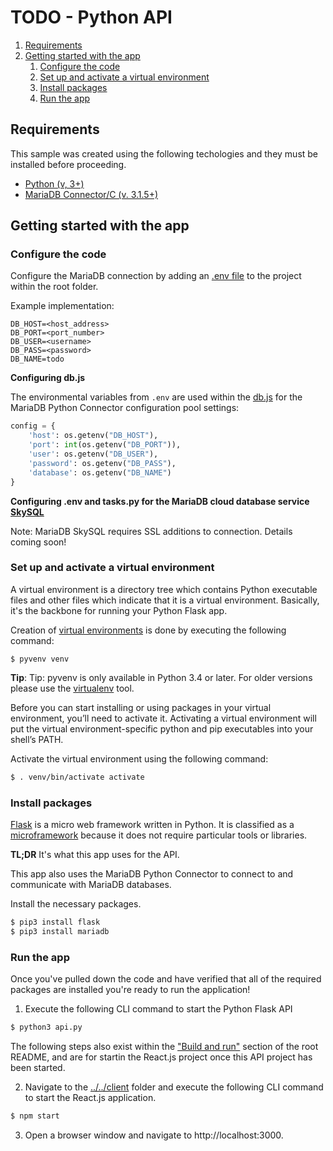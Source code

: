 # TODO - Python API

1. [Requirements](#requirements)
2. [Getting started with the app](#getting-started)
    1. [Configure the code](#configure-code)
    2. [Set up and activate a virtual environment](#activate)
    3. [Install packages](#install-packages)
    4. [Run the app](#run-app)

## Requirements <a name="requirements"></a>

This sample was created using the following techologies and they must be installed before proceeding.

* [Python (v, 3+)](https://www.python.org/downloads/)
* [MariaDB Connector/C (v. 3.1.5+)](https://mariadb.com/products/skysql/docs/clients/mariadb-connector-c-for-skysql-services/)

## Getting started with the app <a name="getting-started"></a>

### Configure the code <a name="configure-code"></a>

Configure the MariaDB connection by adding an [.env file](https://pypi.org/project/python-dotenv/) to the project within the root folder.

Example implementation:

```
DB_HOST=<host_address>
DB_PORT=<port_number>
DB_USER=<username>
DB_PASS=<password>
DB_NAME=todo
```

**Configuring db.js**

The environmental variables from `.env` are used within the [db.js](src/db.js) for the MariaDB Python Connector configuration pool settings:

```python
config = {
    'host': os.getenv("DB_HOST"),
    'port': int(os.getenv("DB_PORT")),
    'user': os.getenv("DB_USER"),
    'password': os.getenv("DB_PASS"),
    'database': os.getenv("DB_NAME")
}
```

**Configuring .env and tasks.py for the MariaDB cloud database service [SkySQL](https://mariadb.com/products/skysql/)**

Note: MariaDB SkySQL requires SSL additions to connection. Details coming soon!

### Set up and activate a virtual environment <a name="activate"></a>

A virtual environment is a directory tree which contains Python executable files and other files which indicate that it is a virtual environment. Basically, it's the backbone for running your Python Flask app.

Creation of [virtual environments](https://docs.python.org/3/library/venv.html?ref=hackernoon.com#venv-def) is done by executing the following command:

```
$ pyvenv venv
```

**Tip**: Tip: pyvenv is only available in Python 3.4 or later. For older versions please use the [virtualenv](https://virtualenv.pypa.io/en/latest/) tool. 

Before you can start installing or using packages in your virtual environment, you’ll need to activate it. Activating a virtual environment will put the virtual environment-specific python and pip executables into your shell’s PATH.

Activate the virtual environment using the following command:

```bash
$ . venv/bin/activate activate
```

### Install packages <a name="install-packages"></a>

[Flask](https://flask.palletsprojects.com/en/1.1.x/?ref=hackernoon.com) is a micro web framework written in Python. It is classified as a [microframework](https://en.wikipedia.org/wiki/Microframework) because it does not require particular tools or libraries. 

**TL;DR** It's what this app uses for the API.

This app also uses the MariaDB Python Connector to connect to and communicate with MariaDB databases. 

Install the necessary packages.

```bash
$ pip3 install flask
$ pip3 install mariadb
```

### Run the app <a name="run-app"></a>

Once you've pulled down the code and have verified that all of the required packages are installed you're ready to run the application! 

1. Execute the following CLI command to start the Python Flask API

```bash
$ python3 api.py
```

The following steps also exist within the ["Build and run"](../../#build-and-run-the-app-) section of the root README, and are for startin the React.js project once this API project has been started.

2. Navigate to the [../../client](client) folder and execute the following CLI command to start the React.js application.

```bash 
$ npm start
```

3. Open a browser window and navigate to http://localhost:3000.
